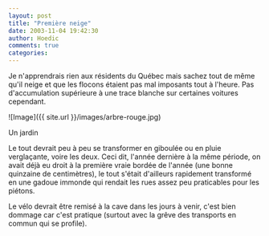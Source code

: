 ```yaml
---
layout: post
title: "Première neige"
date: 2003-11-04 19:42:30
author: Hoedic
comments: true
categories: 
---
```



Je n'apprendrais rien aux résidents du Québec mais sachez tout de même qu'il neige et que les flocons étaient pas mal imposants tout à l'heure. Pas d'accumulation supérieure à une trace blanche sur certaines voitures cependant.

![Image]({{ site.url }}/images/arbre-rouge.jpg)
<div class="photoattrib">Un jardin</div>



Le tout devrait peu à peu se transformer en giboulée ou en pluie verglaçante, voire les deux. Ceci dit, l'année dernière à la même période, on avait déjà eu droit à la première vraie bordée de l'année (une bonne quinzaine de centimètres), le tout s'était d'ailleurs rapidement transformé en une gadoue immonde qui rendait les rues assez peu praticables pour les piétons.

Le vélo devrait être remisé à la cave dans les jours à venir, c'est bien dommage car c'est pratique (surtout avec la grêve des transports en commun qui se profile).